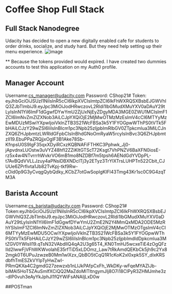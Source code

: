 # Coffee Shop Full Stack

## Full Stack Nanodegree
Udacity has decided to open a new digitally enabled cafe for students to order drinks, socialize, and study hard. But they need help setting up their menu experience.
![image](https://user-images.githubusercontent.com/60936890/121037386-0857b980-c775-11eb-81a4-c0b990d9fc02.png)

** Because the tokens provided would expired. I have created two dummies accounts to test this application on my Auth0 profile.
## Manager Account
Username:cs_manager@udacity.com
Password: CShop21#
Token: eyJhbGciOiJSUzI1NiIsInR5cCI6IkpXVCIsImtpZCI6IkFhWXRQSXBsbEJGWVhlQ3ZJbTlmbiJ9.eyJpc3MiOiJodHRwczovL2Rldi1lbGMudXMuYXV0aDAuY29tLyIsInN1YiI6ImF1dGgwfDYwYmU2ZjUxNjEyZDgyMDA3MGE0ZWU1MCIsImF1ZCI6ImNvZmZlZXNob3AiLCJpYXQiOjE2MjMwOTMzMzEsImV4cCI6MTYyMzEwMDUzMSwiYXpwIjoiVklnZTB3S21WcFBSa3k5Y1FYOGpwWThPS0tVTk5FbHAiLCJzY29wZSI6IiIsInBlcm1pc3Npb25zIjpbImRlbGV0ZTpkcmlua3MiLCJnZXQ6ZHJpbmtzLWRldGFpbCIsInBhdGNoOmRyaW5rcyIsInBvc3Q6ZHJpbmtzIl19.EbuPPaZRQjjxOglF3B1Ake78Sb-KfnpsU0S9IgF35qxXDyiRCxzKQBNAFiFTHKC3Pphwk_Jj0-jApvdnxLUOstw3uVYZ48hfI2ZZiKItGTScT72Ksgt7VhPNZV6BaXFN0iosE-rz5x4w4NTvrrrhWvkrVO6mB1mo8NZDBf7m5tpsh6AENdGdYVDpPL-t7AvBQdVVLLJzuy4aPNsiDBXNDcITj3y2ETyz3TrYlXTrsLUHPTn522Cbit_CJUUe6ZPrfivta1Jb82TvKpj-tkf9Rw-cOid0p9G3yCvqgQybQdky_KCbZ7otGwSoplgKIFI43Tmg43Kr1sc0C9G4zqTM3A

## Barista Account
Username:cs_barista@udacity.com
Password: CShop21#
Token:eyJhbGciOiJSUzI1NiIsInR5cCI6IkpXVCIsImtpZCI6IkFhWXRQSXBsbEJGWVhlQ3ZJbTlmbiJ9.eyJpc3MiOiJodHRwczovL2Rldi1lbGMudXMuYXV0aDAuY29tLyIsInN1YiI6ImF1dGgwfDYwYmU2ZmE2N2Y4MmQxMDA2ODE5MzRhYSIsImF1ZCI6ImNvZmZlZXNob3AiLCJpYXQiOjE2MjMwOTMzOTgsImV4cCI6MTYyMzEwMDU5OCwiYXpwIjoiVklnZTB3S21WcFBSa3k5Y1FYOGpwWThPS0tVTk5FbHAiLCJzY29wZSI6IiIsInBlcm1pc3Npb25zIjpbImdldDpkcmlua3MtZGV0YWlsIl19.qTsN32VAbdIIQ4qA2U3g65T4_KN0TmHJ5wcxeTiE4zOgQFzIId2IwwFjVFhWKWvolahE35rfTiD5xLDOmz_Law7tRkAmdQEKbCk5jh9c2Yx82mgk0T6UPuJzwzeB0Mm1wlXzx_QbBO5tCqQ1R1cKoK2xl0xpk5SY_dIxKRSdbfhTmESZkVYIpTyHwZwI-PRmQKXa4C2gmdG27zewzxb1nLIJkPAfpCxFh_WkDKy-wFqeMYAZIJb-biMAl5HoT5ZAuSmlfXCiQQ2MaZdoMITltngymJIj8O7i18ClPyR3ZHMJmhe3z-dIP0vuh3eAyYkJphJl1fQYWiFsANAIjLxD0w

##POSTman
